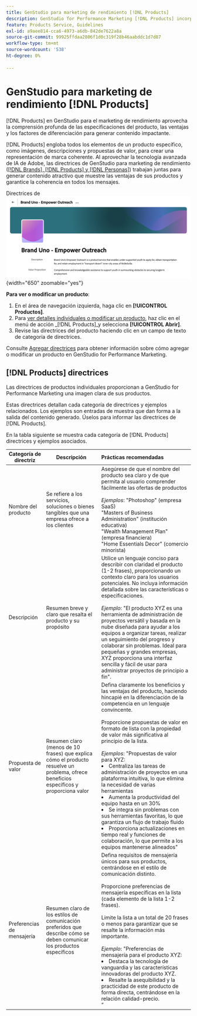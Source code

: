 ```yaml
---
title: GenStudio para marketing de rendimiento [!DNL Products]
description: GenStudio for Performance Marketing [!DNL Products] incorpora todos los aspectos de sus productos (imágenes, descripciones y propuestas de valor) para crear contenido relevante que resalte las fortalezas de los productos y mantenga la coherencia en los mensajes de los productos.
feature: Products Service, Guidelines
exl-id: a9aee814-cca6-4973-a6db-842de7622a8a
source-git-commit: 99925ffdaa2806f1d0c319f28b46aabddc1d7d87
workflow-type: tm+mt
source-wordcount: '538'
ht-degree: 0%

---
```


# GenStudio para marketing de rendimiento [!DNL Products]

[!DNL Products] en GenStudio para el marketing de rendimiento aprovecha la comprensión profunda de las especificaciones del producto, las ventajas y los factores de diferenciación para generar contenido impactante.

[!DNL Products] engloba todos los elementos de un producto específico, como imágenes, descripciones y propuestas de valor, para crear una representación de marca coherente. Al aprovechar la tecnología avanzada de IA de Adobe, las directrices de GenStudio para marketing de rendimiento ([[!DNL Brands], [!DNL Products] y [!DNL Personas]](/help/user-guide/guidelines/overview.md)) trabajan juntas para generar contenido atractivo que muestre las ventajas de sus productos y garantice la coherencia en todos los mensajes.

Directrices de ![[!DNL Products] en GenStudio para marketing de rendimiento](/help/assets/products-guidelines.png){width="650" zoomable="yes"}

**Para ver o modificar un producto**:

1. En el área de navegación izquierda, haga clic en **[!UICONTROL Productos]**.
1. Para [ver detalles individuales o modificar un producto](add-guidelines.md#manage-products), haz clic en el menú de acción _[!DNL Products]_y selecciona **[!UICONTROL Abrir]**.
1. Revise las directrices del producto haciendo clic en un campo de texto de categoría de directrices.

Consulte [Agregar directrices](add-guidelines.md) para obtener información sobre cómo agregar o modificar un producto en GenStudio for Performance Marketing.

## [!DNL Products] directrices

Las directrices de productos individuales proporcionan a GenStudio for Performance Marketing una imagen clara de sus productos.

Estas directrices detallan cada categoría de directrices y ejemplos relacionados. Los ejemplos son entradas de muestra que dan forma a la salida del contenido generado. Úselos para informar las directrices de [!DNL Products].

En la tabla siguiente se muestra cada categoría de [!DNL Products] directrices y ejemplos asociados.

| Categoría de directriz | Descripción | Prácticas recomendadas |
| ------------------| ----------------| :---------- |
| Nombre del producto | Se refiere a los servicios, soluciones o bienes tangibles que una empresa ofrece a los clientes | Asegúrese de que el nombre del producto sea claro y de que permita al usuario comprender fácilmente las ofertas de productos <br><br>_Ejemplos_: &quot;Photoshop&quot; (empresa SaaS)<br>&quot;Masters of Business Administration&quot; (institución educativa)<br>&quot;Wealth Management Plan&quot; (empresa financiera)<br>&quot;Home Essentials Decor&quot; (comercio minorista) |
| Descripción | Resumen breve y claro que resalta el producto y su propósito | Utilice un lenguaje conciso para describir con claridad el producto (1-2 frases), proporcionando un contexto claro para los usuarios potenciales. No incluya información detallada sobre las características o especificaciones.<br><br>_Ejemplo_: &quot;El producto XYZ es una herramienta de administración de proyectos versátil y basada en la nube diseñada para ayudar a los equipos a organizar tareas, realizar un seguimiento del progreso y colaborar sin problemas. Ideal para pequeñas y grandes empresas, XYZ proporciona una interfaz sencilla y fácil de usar para administrar proyectos de principio a fin&quot;. |
| Propuesta de valor | Resumen claro (menos de 10 frases) que explica cómo el producto resuelve un problema, ofrece beneficios específicos y proporciona valor | Defina claramente los beneficios y las ventajas del producto, haciendo hincapié en la diferenciación de la competencia en un lenguaje convincente.<br><br>Proporcione propuestas de valor en formato de lista con la propiedad de valor más significativa al principio de la lista.<br><br>_Ejemplos_: &quot;Propuestas de valor para XYZ:<br><li>Centraliza las tareas de administración de proyectos en una plataforma intuitiva, lo que elimina la necesidad de varias herramientas</li><li>Aumenta la productividad del equipo hasta en un 30%</li><li>Se integra sin problemas con sus herramientas favoritas, lo que garantiza un flujo de trabajo fluido</li><li>Proporciona actualizaciones en tiempo real y funciones de colaboración, lo que permite a los equipos mantenerse alineados&quot;</li> |
| Preferencias de mensajería | Resumen claro de los estilos de comunicación preferidos que describe cómo se deben comunicar los productos específicos | Defina requisitos de mensajería únicos para sus productos, centrándose en el estilo de comunicación distinto.<br><br>Proporcione preferencias de mensajería específicas en la lista (cada elemento de la lista 1-2 frases).<br><br>Limite la lista a un total de 20 frases o menos para garantizar que se resalte la información más importante.<br><br>_Ejemplo_: &quot;Preferencias de mensajería para el producto XYZ:<li>Destaca la tecnología de vanguardia y las características innovadoras del producto XYZ.</li><li>Resalte la asequibilidad y la practicidad de este producto de forma directa, centrándose en la relación calidad-precio.</li>” |
